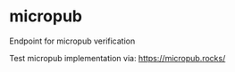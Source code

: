 # micropub
Endpoint for micropub verification

Test micropub implementation via:
https://micropub.rocks/
